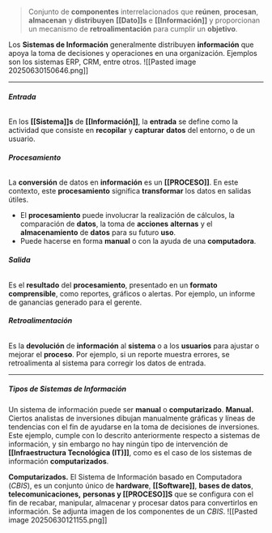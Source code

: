 > Conjunto de **componentes** interrelacionados que **reúnen**, **procesan**, **almacenan** y **distribuyen** **[[Dato]]s** e **[[Información]]** y proporcionan un mecanismo de **retroalimentación** para cumplir un **objetivo**.

Los **Sistemas de Información** generalmente distribuyen **información** que apoya la toma de decisiones y operaciones en una organización. Ejemplos son los sistemas ERP, CRM, entre otros.
![[Pasted image 20250630150646.png]]
****
###### **Entrada**
En los **[[Sistema]]s** de **[[Información]]**, la **entrada** se define como la actividad que consiste en **recopilar** y **capturar** **datos** del entorno, o de un usuario.
###### **Procesamiento**
La **conversión** de datos en **información** es un **[[PROCESO]]**. En este contexto, este **procesamiento** significa **transformar** los datos en salidas útiles.
- El **procesamiento** puede involucrar la realización de cálculos, la comparación de **datos**, la toma de **acciones** **alternas** y el **almacenamiento** de **datos** para su futuro **uso**.
- Puede hacerse en forma **manual** o con la ayuda de una **computadora**.
###### **Salida**
Es el **resultado** del **procesamiento**, presentado en un **formato** **comprensible**, como reportes, gráficos o alertas. Por ejemplo, un informe de ganancias generado para el gerente.
###### **Retroalimentación**
Es la **devolución** de **información** al **sistema** o a los **usuarios** para ajustar o mejorar el **proceso**. Por ejemplo, si un reporte muestra errores, se retroalimenta al sistema para corregir los datos de entrada.
****
##### **Tipos de Sistemas de Información**
Un sistema de información puede ser **manual** o **computarizado**.
**Manual.** Ciertos analistas de inversiones dibujan manualmente gráficas y líneas de tendencias con el fin de ayudarse en la toma de decisiones de inversiones. Este ejemplo, cumple con lo descrito anteriormente respecto a sistemas de información, y sin embargo no hay ningún tipo de intervención de **[[Infraestructura Tecnológica (IT)]]**, como es el caso de los sistemas de información **computarizados**.

**Computarizados.** El Sistema de Información basado en Computadora (*CBIS*), es un conjunto único de **hardware**, **[[Software]]**, **bases de datos**, **telecomunicaciones,** **personas y [[PROCESO]]S** que se configura con el fin de recabar, manipular, almacenar y procesar datos para convertirlos en información. 
Se adjunta imagen de los componentes de un *CBIS*.
![[Pasted image 20250630121155.png]]